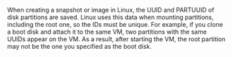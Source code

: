 When creating a snapshot or image in Linux, the UUID and PARTUUID of disk partitions are saved. Linux uses this data when mounting partitions, including the root one, so the IDs must be unique. For example, if you clone a boot disk and attach it to the same VM, two partitions with the same UUIDs appear on the VM. As a result, after starting the VM, the root partition may not be the one you specified as the boot disk.
